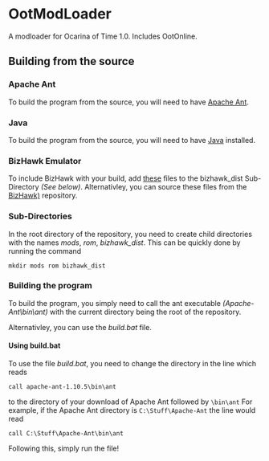 # OotModLoader
A modloader for Ocarina of Time 1.0. Includes OotOnline.

## Building from the source

### Apache Ant
To build the program from the source, you will need to have [Apache Ant](https://ant.apache.org/bindownload.cgi). 

### Java
To build the program from the source, you will need to have [Java](https://www.java.com/en/) installed.

### BizHawk Emulator
To include BizHawk with your build, add [these](https://drive.google.com/open?id=1YQkyRr7ruvbWbM-CrgTjUtMSqAG4d2Hx) files to the bizhawk_dist Sub-Directory _(See below)_. Alternativley, you can source these files from the [BizHawk)](https://github.com/TASVideos/BizHawk) repository.

### Sub-Directories
In the root directory of the repository, you need to create child directories with the names _mods_, _rom_, _bizhawk_dist_.
This can be quickly done by running the command 
```shell
mkdir mods rom bizhawk_dist
```

### Building the program
To build the program, you simply need to call the ant executable _(Apache-Ant\bin\ant)_ with the current directory being the root of the repository.

Alternativley, you can use the _build.bat_ file.

#### Using build.bat
To use the file _build.bat_, you need to change the directory in the line which reads
```shell
call apache-ant-1.10.5\bin\ant
```
to the directory of your download of Apache Ant followed by `\bin\ant`
For example, if the Apache Ant directory is `C:\Stuff\Apache-Ant` the line would read 
```shell
call C:\Stuff\Apache-Ant\bin\ant
```

Following this, simply run the file!



